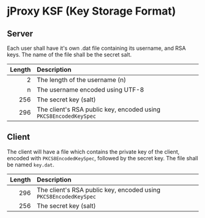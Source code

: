 # jProxy KSF (Key Storage Format)

## Server

Each user shall have it's own .dat file containing its username, and RSA keys.
The name of the file shall be the secret salt.

| Length | Description                                                                 |
| ------:|:--------------------------------------------------------------------------- |
|      2 | The length of the username (n)                                              |
|      n | The username encoded using UTF-8                                            |
|    256 | The secret key (salt)                                                       |
|    296 | The client's RSA public key, encoded using `PKCS8EncodedKeySpec`            |

## Client

The client will have a file which contains the private key of the client, encoded with `PKCS8EncodedKeySpec`, followed by the secret key.
The file shall be named `key.dat`.

| Length | Description                                                                 |
| ------:|:--------------------------------------------------------------------------- |
|    296 | The client's RSA public key, encoded using `PKCS8EncodedKeySpec`            |
|    256 | The secret key (salt)                                                       |
